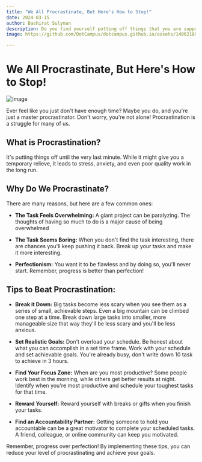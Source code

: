 ```yaml
---
title: "We All Procrastinate, But Here's How to Stop!"
date: 2024-03-15
author: Bashirat Sulyman
description: Do you find yourself putting off things that you are supposed to do until dying minute? It's called procrastination, and here is how you can stop it. 
image: https://github.com/DotCampus/dotcampus.github.io/assets/140621895/cee077fa-47c1-4a95-b70d-303176b21f28

---
```


# We All Procrastinate, But Here's How to Stop!
![image](https://github.com/DotCampus/dotcampus.github.io/assets/140621895/7eb4c24c-be9d-48c0-a75c-40d11acdd144)

Ever feel like you just don't have enough time? Maybe you do, and you're just a master procrastinator. Don't worry, you're not alone! Procrastination is a struggle for many of us. 

## What is Procrastination?

It's putting things off until the very last minute. While it might give you a temporary relieve, it leads to stress, anxiety, and even poor quality work in the long run. 

## Why Do We Procrastinate?

There are many reasons, but here are a few common ones:

- **The Task Feels Overwhelming:** A giant project can be paralyzing. The thoughts of having so much to do is a major cause of being overwhelmed 

- **The Task Seems Boring:** When you don't find the task interesting, there are chances you'll keep pushing it back. Break up your tasks and make it more interesting.

- **Perfectionism:** You want it to be flawless and by doing so, you'll never start. Remember, progress is better than perfection!

## Tips to Beat Procrastination:

- **Break it Down:** Big tasks become less scary when you see them as a series of small, achievable steps. Even a big mountain can be climbed one step at a time. Break down large tasks into smaller, more manageable size that way they'll be less scary and you'll be less anxious.

- **Set Realistic Goals:** Don't overload your schedule. Be honest about what you can accomplish in a set time frame. Work with your schedule and set achievable goals. You're already busy, don't write down 10 task to achieve in 3 hours.

- **Find Your Focus Zone:** When are you most productive? Some people work best in the morning, while others get better results at night. Identify when you're most productive and schedule your toughest tasks for that time.

- **Reward Yourself:** Reward yourself with breaks or gifts when you finish your tasks.

- **Find an Accountability Partner:** Getting someone to hold you accountable can be a great motivator to complete your scheduled tasks. A friend, colleague, or online community can keep you motivated. 

Remember, progress over perfection! By implementing these tips, you can reduce your level of procrastinating and achieve your goals.
